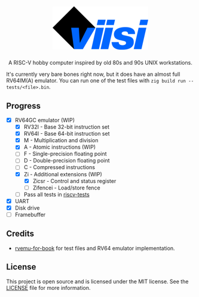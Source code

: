 <h1 align="center">
  <img alt="Viisi" src="./assets/logo.png" width="256px">
</h1>
<p align="center">
  A RISC-V hobby computer inspired by old 80s and 90s UNIX workstations.
</p>

It's currently very bare bones right now, but it does have an almost full RV64IM(A) emulator. You can run one of the test files with `zig build run -- tests/<file>.bin`.

## Progress
- [X] RV64GC emulator (WIP)
  - [X] RV32I - Base 32-bit instruction set
  - [X] RV64I - Base 64-bit instruction set
  - [X] M - Multiplication and division
  - [X] A - Atomic instructions (WIP)
  - [ ] F - Single-precision floating point
  - [ ] D - Double-precision floating point
  - [ ] C - Compressed instructions
  - [X] Zi - Additional extensions (WIP)
    - [X] Zicsr - Control and status register
    - [ ] Zifencei - Load/store fence
  - [ ] Pass all tests in [riscv-tests](https://github.com/riscv/riscv-tests)
- [X] UART
- [X] Disk drive
- [ ] Framebuffer

## Credits
- [rvemu-for-book](https://github.com/d0iasm/rvemu-for-book) for test files and RV64 emulator implementation.

## License
This project is open source and is licensed under the MIT license. See the [LICENSE](LICENSE) file for more information.
